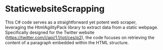 # StaticwebsiteScrapping
 This C# code serves as a straightforward yet potent web scraper, leveraging the HtmlAgilityPack library to extract data from a static webpage. Specifically designed for the Twitter website (https://twitter.com/i/api/1.1/jot/ces/p2), the code focuses on retrieving the content of a paragraph embedded within the HTML structure. 
